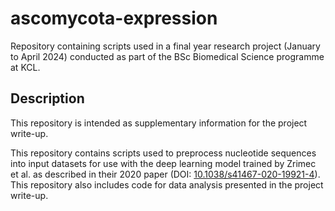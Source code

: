 # ascomycota-expression
Repository containing scripts used in a final year research project (January to April 2024) conducted as part of the BSc Biomedical Science programme at KCL.

## Description
This repository is intended as supplementary information for the project write-up.

This repository contains scripts used to preprocess nucleotide sequences into input datasets for use with the deep learning model trained by Zrimec et al. as described in their 2020 paper (DOI: [10.1038/s41467-020-19921-4](https://doi.org/10.1038/s41467-020-19921-4)). This repository also includes code for data analysis presented in the project write-up.
